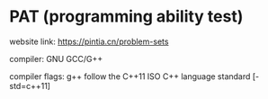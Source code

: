 # PAT (programming ability test)
website link: https://pintia.cn/problem-sets

compiler: GNU GCC/G++

compiler flags: g++ follow the C++11 ISO C++ language standard [-std=c++11]

